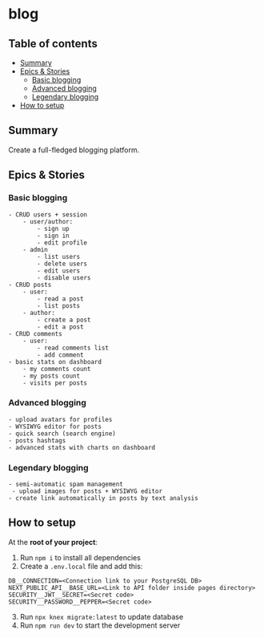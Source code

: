 # blog

## Table of contents

- [Summary](#summary)
- [Epics & Stories](#epics--stories)
    - [Basic blogging](#basic-blogging)
    - [Advanced blogging](#advanced-blogging)
    - [Legendary blogging](#legendary-blogging)
- [How to setup](#how-to-setup)


## Summary
Create a full-fledged blogging platform.

## Epics & Stories
### Basic blogging
    - CRUD users + session
        - user/author:
            - sign up
            - sign in
            - edit profile
        - admin
            - list users
            - delete users
            - edit users
            - disable users
    - CRUD posts
        - user:
            - read a post
            - list posts
        - author: 
            - create a post
            - edit a post
    - CRUD comments
        - user:
            - read comments list
            - add comment
    - basic stats on dashboard
        - my comments count
        - my posts count
        - visits per posts

### Advanced blogging
    - upload avatars for profiles
    - WYSIWYG editor for posts
    - quick search (search engine)
    - posts hashtags
    - advanced stats with charts on dashboard

### Legendary blogging
    - semi-automatic spam management
     - upload images for posts + WYSIWYG editor
    - create link automatically in posts by text analysis


## How to setup
At the **root of your project**:
1. Run `npm i` to install all dependencies
2. Create a `.env.local` file and add this:
```
DB__CONNECTION=<Connection link to your PostgreSQL DB>
NEXT_PUBLIC_API__BASE_URL=<Link to API folder inside pages directory>
SECURITY__JWT__SECRET=<Secret code>
SECURITY__PASSWORD__PEPPER=<Secret code>
```
3. Run `npx knex migrate:latest` to update database
4. Run `npm run dev` to start the development server